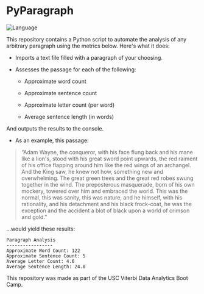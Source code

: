# PyParagraph

![Language](Images/language.png)

This repository contains a Python script to automate the analysis of any arbitrary paragraph using the metrics below. Here's what it does:

* Imports a text file filled with a paragraph of your choosing.

* Assesses the passage for each of the following:

  * Approximate word count

  * Approximate sentence count

  * Approximate letter count (per word)

  * Average sentence length (in words)
 
 And outputs the results to the console. 
 

* As an example, this passage:

> “Adam Wayne, the conqueror, with his face flung back and his mane like a lion's, stood with his great sword point upwards, the red raiment of his office flapping around him like the red wings of an archangel. And the King saw, he knew not how, something new and overwhelming. The great green trees and the great red robes swung together in the wind. The preposterous masquerade, born of his own mockery, towered over him and embraced the world. This was the normal, this was sanity, this was nature, and he himself, with his rationality, and his detachment and his black frock-coat, he was the exception and the accident a blot of black upon a world of crimson and gold.”

...would yield these results:

```output
Paragraph Analysis
-----------------
Approximate Word Count: 122
Approximate Sentence Count: 5
Average Letter Count: 4.6
Average Sentence Length: 24.0
```

This repository was made as part of the USC Viterbi Data Analytics Boot Camp. 
